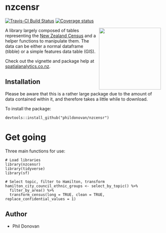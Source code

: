 # nzcensr
[![Travis-CI Build Status](https://travis-ci.org/phildonovan/nzcensr.svg?branch=master)](https://travis-ci.org/phildonovan/nzcensr)
 [![Coverage status](https://codecov.io/gh/phildonovan/nzcensr/branch/master/graph/badge.svg)](https://codecov.io/github/phildonovan/nzcensr?branch=master)


<a href="http://www.spatialanalytics.co.nz/packages/nzcensr/"><img align="right" src="https://user-images.githubusercontent.com/1796295/39080457-148a54be-4583-11e8-936b-99cfb36f936e.png" height="200" width="200" /></a>

A library largely composed of tables representing the [New Zealand Census](https://www.stats.govt.nz/) and a helper functions to manipulate them.
The data can be either a normal dataframe (tibble) or a simple features data table (GIS).

Check out the vignette and package help at [spatialanalytics.co.nz](https://www.spatialanalytics.co.nz/packages/nzcensr/).

## Installation

Please be aware that this is a rather large package due to the amount of data contained within it, and therefore takes a little while to download. 

To install the package:

    devtools::install_github("phildonovan/nzcensr")
    
# Get going

Three main functions for use:

    # Load libraries
    library(nzcensr)
    library(tidyverse)
    library(sf)
    
    # Select topic, filter to Hamilton, transform
    hamilton_city_council_ethnic_groups <- select_by_topic() %>% 
      filter_by_area() %>% 
      transform_census(long = TRUE, clean = TRUE, replace_confidential_values = 1)

## Author

  * Phil Donovan
  
